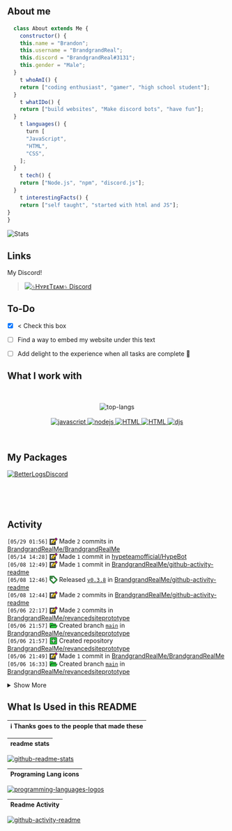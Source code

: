 ## About me
```js
  class About extends Me {
    constructor() {
    this.name = "Brandon";
    this.username = "BrandgrandReal";
    this.discord = "BrandgrandReal#3131";
    this.gender = "Male";
  }
    t whoAmI() {
    return ["coding enthusiast", "gamer", "high school student"];
  }
    t whatIDo() {
    return ["build websites", "Make discord bots", "have fun"];
  }
    t languages() {
      turn [
      "JavaScript",
      "HTML",
      "CSS",
    ];
  }
    t tech() {
    return ["Node.js", "npm", "discord.js"];
  }
    t interestingFacts() {
    return ["self taught", "started with html and JS"];
}
}
```

<img align="center" src="https://github-readme-stats.vercel.app/api?username=BrandgrandRealMe&theme=github_dark&show_icons=true&hide_border=true" alt="Stats" />

## Links

My Discord! 
> [![**ᛃHʏᴘᴇTᴇᴀᴍᛃ** Discord](https://flat.badgen.net/discord/members/Bm6fMsA)](https://discord.gg/Bm6fMsA)

## To-Do

- [x] < Check this box
- [ ] Find a way to embed my website under this text
- [ ] Add delight to the experience when all tasks are complete :tada:


 ## What I work with

 <br/>
<p align="center">
 
<img align="center" src="https://github-readme-stats.vercel.app/api/top-langs/?username=BrandgrandRealMe&theme=github_dark&layout=compact&hide_border=true" alt="top-langs" />
  <br><br>
 
 
  <a href="https://developer.mozilla.org/en-US/docs/Web/JavaScript" target="_blank">
    <img src="https://cdn.jsdelivr.net/npm/programming-languages-logos@0.0.3/src/javascript/javascript.svg" alt="javascript" width="40" height="40"/>
  </a>
  <a href="https://nodejs.org" target="_blank">
    <img src="https://nodejs.org/static/images/logo-hexagon.png" alt="nodejs" width="40" height="40"/>
  </a>
  <a href="https://developer.mozilla.org/en-US/docs/Web/html" target="_blank">
    <img src="https://cdn.jsdelivr.net/npm/programming-languages-logos@0.0.3/src/html/html.svg" alt="HTML" width="40" height="40"/>
  </a>
  <a href="https://developer.mozilla.org/en-US/docs/Web/CSS" target="_blank">
    <img src="https://cdn.jsdelivr.net/npm/programming-languages-logos@0.0.3/src/css/css.svg" alt="HTML" width="40" height="40"/>
  </a>
  
  <a href="https://discordjs.guide/#" target="_blank">
    <img src="https://discordjs.guide/favicon.png" alt="djs" width="40" height="40"/>
  </a>
</p>

<p>
 
  <br>
 
  ## My Packages
[![BetterLogsDiscord](https://github-readme-stats.vercel.app/api/pin/?username=BrandgrandRealMe&repo=BetterLogsDiscord&theme=github_dark&hide_border=true&show_owner=true)](https://github.com/BrandgrandRealMe/BetterLogsDiscord)
</p>
<br />  
<br />  
<br />  


## Activity
 <!--START_SECTION:activity-->
`[05/29 01:56]` <img alt="📝" src="https://github.com/BrandgrandRealMe/github-activity-readme/raw/master/icons/commit.png" align="top" height="18"> Made `2` commits in [BrandgrandRealMe/BrandgrandRealMe](https://github.com/BrandgrandRealMe/BrandgrandRealMe)  
`[05/14 14:28]` <img alt="📝" src="https://github.com/BrandgrandRealMe/github-activity-readme/raw/master/icons/commit.png" align="top" height="18"> Made `1` commit in [hypeteamofficial/HypeBot](https://github.com/hypeteamofficial/HypeBot)  
`[05/08 12:49]` <img alt="📝" src="https://github.com/BrandgrandRealMe/github-activity-readme/raw/master/icons/commit.png" align="top" height="18"> Made `1` commit in [BrandgrandRealMe/github-activity-readme](https://github.com/BrandgrandRealMe/github-activity-readme)  
`[05/08 12:46]` <img alt="🏷" src="https://github.com/BrandgrandRealMe/github-activity-readme/raw/master/icons/release.png" align="top" height="18"> Released [`v0.3.8`](https://github.com/BrandgrandRealMe/github-activity-readme/releases/tag/v0.3.8) in [BrandgrandRealMe/github-activity-readme](https://github.com/BrandgrandRealMe/github-activity-readme)  
`[05/08 12:44]` <img alt="📝" src="https://github.com/BrandgrandRealMe/github-activity-readme/raw/master/icons/commit.png" align="top" height="18"> Made `2` commits in [BrandgrandRealMe/github-activity-readme](https://github.com/BrandgrandRealMe/github-activity-readme)  
`[05/06 22:17]` <img alt="📝" src="https://github.com/BrandgrandRealMe/github-activity-readme/raw/master/icons/commit.png" align="top" height="18"> Made `2` commits in [BrandgrandRealMe/revancedsiteprototype](https://github.com/BrandgrandRealMe/revancedsiteprototype)  
`[05/06 21:57]` <img alt="📂" src="https://github.com/BrandgrandRealMe/github-activity-readme/raw/master/icons/create-branch.png" align="top" height="18"> Created branch [`main`](https://github.com/BrandgrandRealMe/revancedsiteprototype/tree/main) in [BrandgrandRealMe/revancedsiteprototype](https://github.com/BrandgrandRealMe/revancedsiteprototype)  
`[05/06 21:57]` <img alt="➕" src="https://github.com/BrandgrandRealMe/github-activity-readme/raw/master/icons/create-repo.png" align="top" height="18"> Created repository [BrandgrandRealMe/revancedsiteprototype](https://github.com/BrandgrandRealMe/revancedsiteprototype)  
`[05/06 21:49]` <img alt="📝" src="https://github.com/BrandgrandRealMe/github-activity-readme/raw/master/icons/commit.png" align="top" height="18"> Made `1` commit in [BrandgrandRealMe/BrandgrandRealMe](https://github.com/BrandgrandRealMe/BrandgrandRealMe)  
`[05/06 16:33]` <img alt="📂" src="https://github.com/BrandgrandRealMe/github-activity-readme/raw/master/icons/create-branch.png" align="top" height="18"> Created branch [`main`](https://github.com/BrandgrandRealMe/revancedsiteprototype/tree/main) in [BrandgrandRealMe/revancedsiteprototype](https://github.com/BrandgrandRealMe/revancedsiteprototype)  

<details><summary>Show More</summary>

`[05/06 16:33]` <img alt="➕" src="https://github.com/BrandgrandRealMe/github-activity-readme/raw/master/icons/create-repo.png" align="top" height="18"> Created repository [BrandgrandRealMe/revancedsiteprototype](https://github.com/BrandgrandRealMe/revancedsiteprototype)  
`[05/02 15:55]` <img alt="📂" src="https://github.com/BrandgrandRealMe/github-activity-readme/raw/master/icons/create-branch.png" align="top" height="18"> Created branch [`Official_Bot`](https://github.com/hypeteamofficial/HypeBot/tree/Official_Bot) in [hypeteamofficial/HypeBot](https://github.com/hypeteamofficial/HypeBot)  
`[05/01 02:58]` <img alt="📝" src="https://github.com/BrandgrandRealMe/github-activity-readme/raw/master/icons/commit.png" align="top" height="18"> Made `8` commits in [hypeteamofficial/HypeBot](https://github.com/hypeteamofficial/HypeBot)  
`[05/01 02:58]` <img alt="🎉" src="https://github.com/BrandgrandRealMe/github-activity-readme/raw/master/icons/merge.png" align="top" height="18"> Merged PR [`#1`](https://github.com//hypeteamofficial/HypeBot/pull/1 'Hype bot current update') in [hypeteamofficial/HypeBot](https://github.com/hypeteamofficial/HypeBot)  
`[05/01 02:58]` <img alt="✅" src="https://github.com/BrandgrandRealMe/github-activity-readme/raw/master/icons/pr-open.png" align="top" height="18"> Opened PR [`#1`](https://github.com//hypeteamofficial/HypeBot/pull/1 'Hype bot current update') in [hypeteamofficial/HypeBot](https://github.com/hypeteamofficial/HypeBot)  
`[05/01 02:52]` <img alt="📂" src="https://github.com/BrandgrandRealMe/github-activity-readme/raw/master/icons/create-branch.png" align="top" height="18"> Created branch [`HypeBot-Current-Update`](https://github.com/hypeteamofficial/HypeBot/tree/HypeBot-Current-Update) in [hypeteamofficial/HypeBot](https://github.com/hypeteamofficial/HypeBot)  
`[05/01 00:53]` <img alt="📝" src="https://github.com/BrandgrandRealMe/github-activity-readme/raw/master/icons/commit.png" align="top" height="18"> Made `1` commit in [BrandgrandRealMe/BrandgrandRealMe](https://github.com/BrandgrandRealMe/BrandgrandRealMe)  
`[05/01 00:49]` <img alt="📝" src="https://github.com/BrandgrandRealMe/github-activity-readme/raw/master/icons/commit.png" align="top" height="18"> Made `1` commit in [BrandgrandRealMe/github-activity-readme](https://github.com/BrandgrandRealMe/github-activity-readme)  
`[05/01 00:43]` <img alt="🏷" src="https://github.com/BrandgrandRealMe/github-activity-readme/raw/master/icons/release.png" align="top" height="18"> Released [`v0.3.7`](https://github.com/BrandgrandRealMe/github-activity-readme/releases/tag/v0.3.7) in [BrandgrandRealMe/github-activity-readme](https://github.com/BrandgrandRealMe/github-activity-readme)  
`[05/01 00:37]` <img alt="📝" src="https://github.com/BrandgrandRealMe/github-activity-readme/raw/master/icons/commit.png" align="top" height="18"> Made `7` commits in [BrandgrandRealMe/github-activity-readme](https://github.com/BrandgrandRealMe/github-activity-readme)  
`[04/30 23:27]` <img alt="📝" src="https://github.com/BrandgrandRealMe/github-activity-readme/raw/master/icons/commit.png" align="top" height="18"> Made `2` commits in [BrandgrandRealMe/BrandgrandRealMe](https://github.com/BrandgrandRealMe/BrandgrandRealMe)  
`[04/30 23:10]` <img alt="📝" src="https://github.com/BrandgrandRealMe/github-activity-readme/raw/master/icons/commit.png" align="top" height="18"> Made `2` commits in [BrandgrandRealMe/github-activity-readme](https://github.com/BrandgrandRealMe/github-activity-readme)  
`[04/30 22:41]` <img alt="📝" src="https://github.com/BrandgrandRealMe/github-activity-readme/raw/master/icons/commit.png" align="top" height="18"> Made `2` commits in [BrandgrandRealMe/BrandgrandRealMe](https://github.com/BrandgrandRealMe/BrandgrandRealMe)  
`[04/30 22:39]` <img alt="🍴" src="https://github.com/BrandgrandRealMe/github-activity-readme/raw/master/icons/fork.png" align="top" height="18"> Forked [Melliowse/github-activity-readme](https://github.com/Melliowse/github-activity-readme) to [BrandgrandRealMe/github-activity-readme](https://github.com/BrandgrandRealMe/github-activity-readme)  
`[04/30 22:33]` <img alt="📝" src="https://github.com/BrandgrandRealMe/github-activity-readme/raw/master/icons/commit.png" align="top" height="18"> Made `6` commits in [BrandgrandRealMe/BrandgrandRealMe](https://github.com/BrandgrandRealMe/BrandgrandRealMe)  
`[04/30 20:53]` <img alt="⭐" src="https://github.com/BrandgrandRealMe/github-activity-readme/raw/master/icons/star.png" align="top" height="18"> Starred [HaileyBot/HaileyBot](https://github.com/HaileyBot/HaileyBot)  
`[04/30 20:39]` <img alt="📝" src="https://github.com/BrandgrandRealMe/github-activity-readme/raw/master/icons/commit.png" align="top" height="18"> Made `1` commit in [BrandgrandRealMe/BetterLogsDiscord](https://github.com/BrandgrandRealMe/BetterLogsDiscord)  
`[04/27 18:24]` <img alt="📝" src="https://github.com/BrandgrandRealMe/github-activity-readme/raw/master/icons/commit.png" align="top" height="18"> Made `1` commit in [BrandgrandRealMe/HypeBot](https://github.com/BrandgrandRealMe/HypeBot)  
`[04/14 19:29]` <img alt="⭐" src="https://github.com/BrandgrandRealMe/github-activity-readme/raw/master/icons/star.png" align="top" height="18"> Starred [BrandgrandRealMe/HypeBot](https://github.com/BrandgrandRealMe/HypeBot)  
`[04/12 20:36]` <img alt="📝" src="https://github.com/BrandgrandRealMe/github-activity-readme/raw/master/icons/commit.png" align="top" height="18"> Made `2` commits in [BrandgrandRealMe/HypeBot](https://github.com/BrandgrandRealMe/HypeBot)  
`[04/12 20:34]` <img alt="📂" src="https://github.com/BrandgrandRealMe/github-activity-readme/raw/master/icons/create-branch.png" align="top" height="18"> Created branch [`Beta`](https://github.com/BrandgrandRealMe/HypeBotTemplate/tree/Beta) in [BrandgrandRealMe/HypeBotTemplate](https://github.com/BrandgrandRealMe/HypeBotTemplate)  
`[04/07 21:07]` <img alt="📝" src="https://github.com/BrandgrandRealMe/github-activity-readme/raw/master/icons/commit.png" align="top" height="18"> Made `1` commit in [BrandgrandRealMe/BetterLogsDiscord](https://github.com/BrandgrandRealMe/BetterLogsDiscord)  
`[04/07 21:04]` <img alt="🏷" src="https://github.com/BrandgrandRealMe/github-activity-readme/raw/master/icons/release.png" align="top" height="18"> Released [`1.0.1`](https://github.com/BrandgrandRealMe/BetterLogsDiscord/releases/tag/1.0.1) in [BrandgrandRealMe/BetterLogsDiscord](https://github.com/BrandgrandRealMe/BetterLogsDiscord)  
`[04/07 21:03]` <img alt="📝" src="https://github.com/BrandgrandRealMe/github-activity-readme/raw/master/icons/commit.png" align="top" height="18"> Made `1` commit in [BrandgrandRealMe/BetterLogsDiscord](https://github.com/BrandgrandRealMe/BetterLogsDiscord)  
`[04/07 21:02]` <img alt="🏷" src="https://github.com/BrandgrandRealMe/github-activity-readme/raw/master/icons/release.png" align="top" height="18"> Released [`1.0.0`](https://github.com/BrandgrandRealMe/BetterLogsDiscord/releases/tag/1.0.0) in [BrandgrandRealMe/BetterLogsDiscord](https://github.com/BrandgrandRealMe/BetterLogsDiscord)  
`[04/07 21:01]` <img alt="📝" src="https://github.com/BrandgrandRealMe/github-activity-readme/raw/master/icons/commit.png" align="top" height="18"> Made `5` commits in [BrandgrandRealMe/BetterLogsDiscord](https://github.com/BrandgrandRealMe/BetterLogsDiscord)  
`[04/07 20:41]` <img alt="📂" src="https://github.com/BrandgrandRealMe/github-activity-readme/raw/master/icons/create-branch.png" align="top" height="18"> Created branch [`main`](https://github.com/BrandgrandRealMe/BetterLogsDiscord/tree/main) in [BrandgrandRealMe/BetterLogsDiscord](https://github.com/BrandgrandRealMe/BetterLogsDiscord)  
`[04/07 20:41]` <img alt="➕" src="https://github.com/BrandgrandRealMe/github-activity-readme/raw/master/icons/create-repo.png" align="top" height="18"> Created repository [BrandgrandRealMe/BetterLogsDiscord](https://github.com/BrandgrandRealMe/BetterLogsDiscord)  
`[04/07 20:17]` <img alt="📝" src="https://github.com/BrandgrandRealMe/github-activity-readme/raw/master/icons/commit.png" align="top" height="18"> Made `36` commits in [BrandgrandRealMe/BetterLogs](https://github.com/BrandgrandRealMe/BetterLogs)  
`[04/07 18:30]` <img alt="🏷" src="https://github.com/BrandgrandRealMe/github-activity-readme/raw/master/icons/release.png" align="top" height="18"> Released [`asdasd`](https://github.com/BrandgrandRealMe/BetterLogs/releases/tag/asdasd) in [BrandgrandRealMe/BetterLogs](https://github.com/BrandgrandRealMe/BetterLogs)  
`[04/07 18:30]` <img alt="📝" src="https://github.com/BrandgrandRealMe/github-activity-readme/raw/master/icons/commit.png" align="top" height="18"> Made `2` commits in [BrandgrandRealMe/BetterLogs](https://github.com/BrandgrandRealMe/BetterLogs)  
`[04/07 18:26]` <img alt="🏷" src="https://github.com/BrandgrandRealMe/github-activity-readme/raw/master/icons/release.png" align="top" height="18"> Released [`Hopes`](https://github.com/BrandgrandRealMe/BetterLogs/releases/tag/Hopes) in [BrandgrandRealMe/BetterLogs](https://github.com/BrandgrandRealMe/BetterLogs)  
`[04/07 18:25]` <img alt="📝" src="https://github.com/BrandgrandRealMe/github-activity-readme/raw/master/icons/commit.png" align="top" height="18"> Made `1` commit in [BrandgrandRealMe/BetterLogs](https://github.com/BrandgrandRealMe/BetterLogs)  
`[04/07 18:14]` <img alt="🏷" src="https://github.com/BrandgrandRealMe/github-activity-readme/raw/master/icons/release.png" align="top" height="18"> Released [`1.0`](https://github.com/BrandgrandRealMe/BetterLogs/releases/tag/1.0) in [BrandgrandRealMe/BetterLogs](https://github.com/BrandgrandRealMe/BetterLogs)  
`[04/07 18:14]` <img alt="📝" src="https://github.com/BrandgrandRealMe/github-activity-readme/raw/master/icons/commit.png" align="top" height="18"> Made `2` commits in [BrandgrandRealMe/BetterLogs](https://github.com/BrandgrandRealMe/BetterLogs)  
`[04/07 18:11]` <img alt="🏷" src="https://github.com/BrandgrandRealMe/github-activity-readme/raw/master/icons/release.png" align="top" height="18"> Released [`hope2`](https://github.com/BrandgrandRealMe/BetterLogs/releases/tag/hope2) in [BrandgrandRealMe/BetterLogs](https://github.com/BrandgrandRealMe/BetterLogs)  
`[04/07 18:10]` <img alt="📝" src="https://github.com/BrandgrandRealMe/github-activity-readme/raw/master/icons/commit.png" align="top" height="18"> Made `2` commits in [BrandgrandRealMe/BetterLogs](https://github.com/BrandgrandRealMe/BetterLogs)  
`[04/07 18:09]` <img alt="🏷" src="https://github.com/BrandgrandRealMe/github-activity-readme/raw/master/icons/release.png" align="top" height="18"> Released [`Hope1`](https://github.com/BrandgrandRealMe/BetterLogs/releases/tag/Hope1) in [BrandgrandRealMe/BetterLogs](https://github.com/BrandgrandRealMe/BetterLogs)  
`[04/07 18:08]` <img alt="📝" src="https://github.com/BrandgrandRealMe/github-activity-readme/raw/master/icons/commit.png" align="top" height="18"> Made `1` commit in [BrandgrandRealMe/BetterLogs](https://github.com/BrandgrandRealMe/BetterLogs)  
`[04/07 18:07]` <img alt="🏷" src="https://github.com/BrandgrandRealMe/github-activity-readme/raw/master/icons/release.png" align="top" height="18"> Released [`asdas`](https://github.com/BrandgrandRealMe/BetterLogs/releases/tag/asdas) in [BrandgrandRealMe/BetterLogs](https://github.com/BrandgrandRealMe/BetterLogs)  
`[04/07 18:07]` <img alt="📝" src="https://github.com/BrandgrandRealMe/github-activity-readme/raw/master/icons/commit.png" align="top" height="18"> Made `1` commit in [BrandgrandRealMe/BetterLogs](https://github.com/BrandgrandRealMe/BetterLogs)  
`[04/07 18:05]` <img alt="🏷" src="https://github.com/BrandgrandRealMe/github-activity-readme/raw/master/icons/release.png" align="top" height="18"> Released [`sgs`](https://github.com/BrandgrandRealMe/BetterLogs/releases/tag/sgs) in [BrandgrandRealMe/BetterLogs](https://github.com/BrandgrandRealMe/BetterLogs)  
`[04/07 18:05]` <img alt="📝" src="https://github.com/BrandgrandRealMe/github-activity-readme/raw/master/icons/commit.png" align="top" height="18"> Made `2` commits in [BrandgrandRealMe/BetterLogs](https://github.com/BrandgrandRealMe/BetterLogs)  
`[04/07 18:00]` <img alt="🏷" src="https://github.com/BrandgrandRealMe/github-activity-readme/raw/master/icons/release.png" align="top" height="18"> Released [`TEST5`](https://github.com/BrandgrandRealMe/BetterLogs/releases/tag/TEST5) in [BrandgrandRealMe/BetterLogs](https://github.com/BrandgrandRealMe/BetterLogs)  
`[04/07 18:00]` <img alt="📝" src="https://github.com/BrandgrandRealMe/github-activity-readme/raw/master/icons/commit.png" align="top" height="18"> Made `1` commit in [BrandgrandRealMe/BetterLogs](https://github.com/BrandgrandRealMe/BetterLogs)  
`[04/07 17:50]` <img alt="🏷" src="https://github.com/BrandgrandRealMe/github-activity-readme/raw/master/icons/release.png" align="top" height="18"> Released [`test4`](https://github.com/BrandgrandRealMe/BetterLogs/releases/tag/test4) in [BrandgrandRealMe/BetterLogs](https://github.com/BrandgrandRealMe/BetterLogs)  
`[04/07 17:50]` <img alt="📝" src="https://github.com/BrandgrandRealMe/github-activity-readme/raw/master/icons/commit.png" align="top" height="18"> Made `1` commit in [BrandgrandRealMe/BetterLogs](https://github.com/BrandgrandRealMe/BetterLogs)  
`[04/07 17:48]` <img alt="🏷" src="https://github.com/BrandgrandRealMe/github-activity-readme/raw/master/icons/release.png" align="top" height="18"> Released [`Test3`](https://github.com/BrandgrandRealMe/BetterLogs/releases/tag/Test3) in [BrandgrandRealMe/BetterLogs](https://github.com/BrandgrandRealMe/BetterLogs)  
`[04/07 17:48]` <img alt="📝" src="https://github.com/BrandgrandRealMe/github-activity-readme/raw/master/icons/commit.png" align="top" height="18"> Made `3` commits in [BrandgrandRealMe/BetterLogs](https://github.com/BrandgrandRealMe/BetterLogs)  
`[04/07 17:45]` <img alt="🏷" src="https://github.com/BrandgrandRealMe/github-activity-readme/raw/master/icons/release.png" align="top" height="18"> Released [`2`](https://github.com/BrandgrandRealMe/BetterLogs/releases/tag/2) in [BrandgrandRealMe/BetterLogs](https://github.com/BrandgrandRealMe/BetterLogs)  
`[04/07 17:44]` <img alt="📝" src="https://github.com/BrandgrandRealMe/github-activity-readme/raw/master/icons/commit.png" align="top" height="18"> Made `1` commit in [BrandgrandRealMe/BetterLogs](https://github.com/BrandgrandRealMe/BetterLogs)  
`[04/07 17:36]` <img alt="🏷" src="https://github.com/BrandgrandRealMe/github-activity-readme/raw/master/icons/release.png" align="top" height="18"> Released [`TESTS`](https://github.com/BrandgrandRealMe/BetterLogs/releases/tag/TESTS) in [BrandgrandRealMe/BetterLogs](https://github.com/BrandgrandRealMe/BetterLogs)  
`[04/07 17:34]` <img alt="📝" src="https://github.com/BrandgrandRealMe/github-activity-readme/raw/master/icons/commit.png" align="top" height="18"> Made `17` commits in [BrandgrandRealMe/BetterLogs](https://github.com/BrandgrandRealMe/BetterLogs)  
`[04/07 16:35]` <img alt="🏷" src="https://github.com/BrandgrandRealMe/github-activity-readme/raw/master/icons/release.png" align="top" height="18"> Released [`UPDATE`](https://github.com/BrandgrandRealMe/BetterLogs/releases/tag/UPDATE) in [BrandgrandRealMe/BetterLogs](https://github.com/BrandgrandRealMe/BetterLogs)  
`[04/07 16:33]` <img alt="📝" src="https://github.com/BrandgrandRealMe/github-activity-readme/raw/master/icons/commit.png" align="top" height="18"> Made `9` commits in [BrandgrandRealMe/BetterLogs](https://github.com/BrandgrandRealMe/BetterLogs)  
`[04/07 15:50]` <img alt="❌" src="https://github.com/BrandgrandRealMe/github-activity-readme/raw/master/icons/delete.png" align="top" height="18"> Deleted `DiscordVer` from [BrandgrandRealMe/BetterLogs](https://github.com/BrandgrandRealMe/BetterLogs)  
`[04/07 15:50]` <img alt="❌" src="https://github.com/BrandgrandRealMe/github-activity-readme/raw/master/icons/delete.png" align="top" height="18"> Deleted `NormalVer` from [BrandgrandRealMe/BetterLogs](https://github.com/BrandgrandRealMe/BetterLogs)  
`[04/07 15:50]` <img alt="📝" src="https://github.com/BrandgrandRealMe/github-activity-readme/raw/master/icons/commit.png" align="top" height="18"> Made `1` commit in [BrandgrandRealMe/BetterLogs](https://github.com/BrandgrandRealMe/BetterLogs)  
`[04/07 15:49]` <img alt="📂" src="https://github.com/BrandgrandRealMe/github-activity-readme/raw/master/icons/create-branch.png" align="top" height="18"> Created branch [`DiscordVer`](https://github.com/BrandgrandRealMe/BetterLogs/tree/DiscordVer) in [BrandgrandRealMe/BetterLogs](https://github.com/BrandgrandRealMe/BetterLogs)  
`[04/07 15:49]` <img alt="📂" src="https://github.com/BrandgrandRealMe/github-activity-readme/raw/master/icons/create-branch.png" align="top" height="18"> Created branch [`NormalVer`](https://github.com/BrandgrandRealMe/BetterLogs/tree/NormalVer) in [BrandgrandRealMe/BetterLogs](https://github.com/BrandgrandRealMe/BetterLogs)  
`[04/07 15:47]` <img alt="📝" src="https://github.com/BrandgrandRealMe/github-activity-readme/raw/master/icons/commit.png" align="top" height="18"> Made `1` commit in [BrandgrandRealMe/BetterLogs](https://github.com/BrandgrandRealMe/BetterLogs)  
`[04/07 15:40]` <img alt="🏷" src="https://github.com/BrandgrandRealMe/github-activity-readme/raw/master/icons/release.png" align="top" height="18"> Released [`BetterLogsNORMAL`](https://github.com/BrandgrandRealMe/BetterLogs/releases/tag/BetterLogsNORMAL) in [BrandgrandRealMe/BetterLogs](https://github.com/BrandgrandRealMe/BetterLogs)  
`[04/07 15:32]` <img alt="📝" src="https://github.com/BrandgrandRealMe/github-activity-readme/raw/master/icons/commit.png" align="top" height="18"> Made `5` commits in [BrandgrandRealMe/BetterLogs](https://github.com/BrandgrandRealMe/BetterLogs)  
`[04/07 15:08]` <img alt="➕" src="https://github.com/BrandgrandRealMe/github-activity-readme/raw/master/icons/create-repo.png" align="top" height="18"> Created repository [BrandgrandRealMe/BetterLogs](https://github.com/BrandgrandRealMe/BetterLogs)  
`[04/07 15:08]` <img alt="📂" src="https://github.com/BrandgrandRealMe/github-activity-readme/raw/master/icons/create-branch.png" align="top" height="18"> Created branch [`main`](https://github.com/BrandgrandRealMe/BetterLogs/tree/main) in [BrandgrandRealMe/BetterLogs](https://github.com/BrandgrandRealMe/BetterLogs)  
`[04/03 23:22]` <img alt="❗️" src="https://github.com/BrandgrandRealMe/github-activity-readme/raw/master/icons/issue.png" align="top" height="18"> Opened issue [`#412`](https://github.com//toptal/haste-server/issues/412 'Add Font Awesome icons instead of the image thing. ') in [toptal/haste-server](https://github.com/toptal/haste-server)  
`[04/03 19:16]` <img alt="🍴" src="https://github.com/BrandgrandRealMe/github-activity-readme/raw/master/icons/fork.png" align="top" height="18"> Forked [toptal/haste-server](https://github.com/toptal/haste-server) to [BrandgrandRealMe/haste-server](https://github.com/BrandgrandRealMe/haste-server)  
`[03/28 20:11]` <img alt="❗️" src="https://github.com/BrandgrandRealMe/github-activity-readme/raw/master/icons/issue.png" align="top" height="18"> Opened issue [`#934`](https://github.com//ytmdesktop/ytmdesktop/issues/934 'Ability to add extensions or addons') in [ytmdesktop/ytmdesktop](https://github.com/ytmdesktop/ytmdesktop)  
`[03/26 14:57]` <img alt="📝" src="https://github.com/BrandgrandRealMe/github-activity-readme/raw/master/icons/commit.png" align="top" height="18"> Made `1` commit in [BrandgrandRealMe/HypeBotTemplate](https://github.com/BrandgrandRealMe/HypeBotTemplate)  
`[03/24 18:35]` <img alt="📝" src="https://github.com/BrandgrandRealMe/github-activity-readme/raw/master/icons/commit.png" align="top" height="18"> Made `11` commits in [BrandgrandRealMe/HypeBot](https://github.com/BrandgrandRealMe/HypeBot)  
`[03/24 18:20]` <img alt="📝" src="https://github.com/BrandgrandRealMe/github-activity-readme/raw/master/icons/commit.png" align="top" height="18"> Made `1` commit in [BrandgrandRealMe/H-B-](https://github.com/BrandgrandRealMe/H-B-)  
`[03/24 18:17]` <img alt="📝" src="https://github.com/BrandgrandRealMe/github-activity-readme/raw/master/icons/commit.png" align="top" height="18"> Made `7` commits in [BrandgrandRealMe/Hype-Bot-](https://github.com/BrandgrandRealMe/Hype-Bot-)  
`[03/09 20:15]` <img alt="🍴" src="https://github.com/BrandgrandRealMe/github-activity-readme/raw/master/icons/fork.png" align="top" height="18"> Forked [cabaletta/baritone](https://github.com/cabaletta/baritone) to [BrandgrandRealMe/baritone](https://github.com/BrandgrandRealMe/baritone)  

</details>
<!--END_SECTION:activity-->




## What Is Used in this README
| :information_source: Thanks goes to the people that made these |
| --- |


| readme stats |
| --- |
[![github-readme-stats](https://github-readme-stats.vercel.app/api/pin/?username=anuraghazra&repo=github-readme-stats&theme=github_dark&hide_border=true&show_owner=true)](https://github.com/anuraghazra/github-readme-stats)

| Programing Lang icons |
| --- |
[![programming-languages-logos](https://github-readme-stats.vercel.app/api/pin/?username=abranhe&repo=programming-languages-logos&theme=github_dark&hide_border=true&show_owner=true)](https://github.com/abranhe/programming-languages-logos)

| Readme Activity |
| --- |
[![github-activity-readme](https://github-readme-stats.vercel.app/api/pin/?username=BrandgrandRealMe&repo=github-activity-readme&theme=github_dark&hide_border=true&show_owner=true)](https://github.com/BrandgrandRealMe/github-activity-readme)
